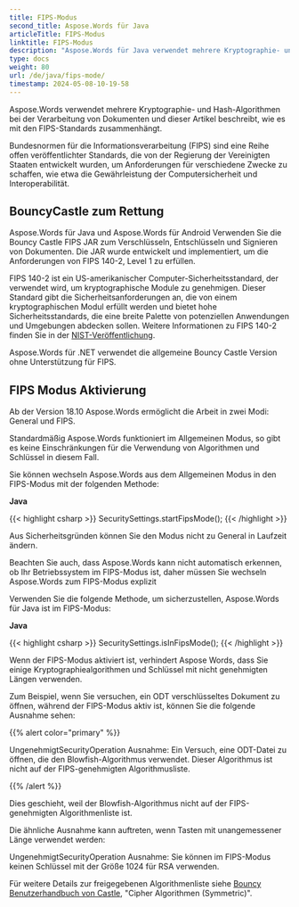 ```yaml
---
title: FIPS-Modus
second_title: Aspose.Words für Java
articleTitle: FIPS-Modus
linktitle: FIPS-Modus
description: "Aspose.Words für Java verwendet mehrere Kryptographie- und Hash-Algorithmen bei der Verarbeitung von Dokumenten, um FIPS-Standards zu erfüllen."
type: docs
weight: 80
url: /de/java/fips-mode/
timestamp: 2024-05-08-10-19-58
---
```


Aspose.Words verwendet mehrere Kryptographie- und Hash-Algorithmen bei der Verarbeitung von Dokumenten und dieser Artikel beschreibt, wie es mit den FIPS-Standards zusammenhängt.

Bundesnormen für die Informationsverarbeitung (FIPS) sind eine Reihe offen veröffentlichter Standards, die von der Regierung der Vereinigten Staaten entwickelt wurden, um Anforderungen für verschiedene Zwecke zu schaffen, wie etwa die Gewährleistung der Computersicherheit und Interoperabilität.

## BouncyCastle zum Rettung

Aspose.Words für Java und Aspose.Words für Android Verwenden Sie die Bouncy Castle FIPS JAR zum Verschlüsseln, Entschlüsseln und Signieren von Dokumenten. Die JAR wurde entwickelt und implementiert, um die Anforderungen von FIPS 140-2, Level 1 zu erfüllen.

FIPS 140-2 ist ein US-amerikanischer Computer-Sicherheitsstandard, der verwendet wird, um kryptographische Module zu genehmigen. Dieser Standard gibt die Sicherheitsanforderungen an, die von einem kryptographischen Modul erfüllt werden und bietet hohe Sicherheitsstandards, die eine breite Palette von potenziellen Anwendungen und Umgebungen abdecken sollen. Weitere Informationen zu FIPS 140-2 finden Sie in der [NIST-Veröffentlichung](https://www.nist.gov/publications/security-requirements-cryptographic-modules-includes-change-notices-1232002?pub_id=902003).

Aspose.Words für .NET verwendet die allgemeine Bouncy Castle Version ohne Unterstützung für FIPS.

## FIPS Modus Aktivierung

Ab der Version 18.10 Aspose.Words ermöglicht die Arbeit in zwei Modi: General und FIPS.

Standardmäßig Aspose.Words funktioniert im Allgemeinen Modus, so gibt es keine Einschränkungen für die Verwendung von Algorithmen und Schlüssel in diesem Fall.

Sie können wechseln Aspose.Words aus dem Allgemeinen Modus in den FIPS-Modus mit der folgenden Methode:

**Java**

{{< highlight csharp >}}
SecuritySettings.startFipsMode();
{{< /highlight >}}

Aus Sicherheitsgründen können Sie den Modus nicht zu General in Laufzeit ändern.

Beachten Sie auch, dass Aspose.Words kann nicht automatisch erkennen, ob Ihr Betriebssystem im FIPS-Modus ist, daher müssen Sie wechseln Aspose.Words zum FIPS-Modus explizit

Verwenden Sie die folgende Methode, um sicherzustellen, Aspose.Words für Java ist im FIPS-Modus:

**Java**

{{< highlight csharp >}}
SecuritySettings.isInFipsMode();
{{< /highlight >}}

Wenn der FIPS-Modus aktiviert ist, verhindert Aspose Words, dass Sie einige Kryptographiealgorithmen und Schlüssel mit nicht genehmigten Längen verwenden.

Zum Beispiel, wenn Sie versuchen, ein ODT verschlüsseltes Dokument zu öffnen, während der FIPS-Modus aktiv ist, können Sie die folgende Ausnahme sehen:

{{% alert color="primary" %}}

UngenehmigtSecurityOperation Ausnahme: Ein Versuch, eine ODT-Datei zu öffnen, die den Blowfish-Algorithmus verwendet. Dieser Algorithmus ist nicht auf der FIPS-genehmigten Algorithmusliste.

{{% /alert %}}

Dies geschieht, weil der Blowfish-Algorithmus nicht auf der FIPS-genehmigten Algorithmenliste ist.

Die ähnliche Ausnahme kann auftreten, wenn Tasten mit unangemessener Länge verwendet werden:

UngenehmigtSecurityOperation Ausnahme: Sie können im FIPS-Modus keinen Schlüssel mit der Größe 1024 für RSA verwenden.

Für weitere Details zur freigegebenen Algorithmenliste siehe [Bouncy Benutzerhandbuch von Castle](https://downloads.bouncycastle.org/fips-java/docs/BC-FJA-UserGuide-1.0.1.pdf), "Cipher Algorithmen (Symmetric)".


